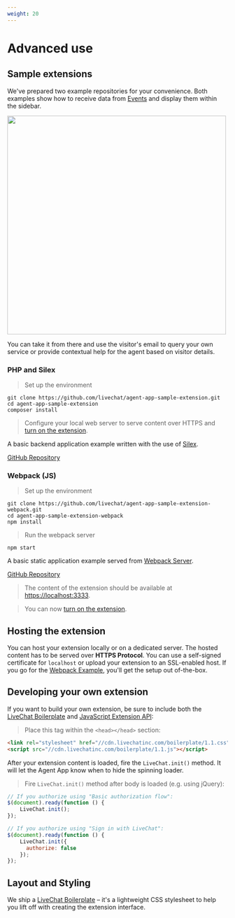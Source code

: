 ```yaml
---
weight: 20
---
```


# Advanced use

## Sample extensions

We've prepared two example repositories for your convenience. Both examples show how to receive data from [Events](#events) and display them within the sidebar.

<img class="framed" src="../assets/images/agent-app-sample-extension.png" width="500" />

You can take it from there and use the visitor's email to query your own service or provide contextual help for the agent based on visitor details.

### PHP and Silex

> Set up the environment

```shell
git clone https://github.com/livechat/agent-app-sample-extension.git
cd agent-app-sample-extension
composer install
```

> Configure your local web server to serve content over HTTPS and [turn on the extension](#turn-on-the-extension).

A basic backend application example written with the use of [Silex](http://silex.sensiolabs.org/).

<a class="button green" href="https://github.com/livechat/agent-app-sample-extension" target="_blank"><span>GitHub Repository</span></a>

### Webpack (JS)

> Set up the environment

```shell
git clone https://github.com/livechat/agent-app-sample-extension-webpack.git
cd agent-app-sample-extension-webpack
npm install
```

> Run the webpack server

```
npm start
```

A basic static application example served from [Webpack Server](https://webpack.github.io/).

<a class="button green" href="https://github.com/livechat/agent-app-sample-extension-webpack" target="_blank"><span>GitHub Repository</span></a>

> The content of the extension should be available at [https://localhost:3333](https://localhost:3333).

> You can now [turn on the extension](#turn-on-the-extension).

## Hosting the extension

You can host your extension locally or on a dedicated server. The hosted content has to be served over **HTTPS Protocol**. You can use a self-signed certificate for `localhost` or upload your extension to an SSL-enabled host. If you go for the [Webpack Example](#webpack-js), you'll get the setup out of-the-box.

## Developing your own extension

If you want to build your own extension, be sure to include both the [LiveChat Boilerplate](/boilerplate) and [JavaScript Extension API](#javascript-api):

> Place this tag within the `<head></head>` section:

```html
<link rel="stylesheet" href="//cdn.livechatinc.com/boilerplate/1.1.css">
<script src="//cdn.livechatinc.com/boilerplate/1.1.js"></script>
```

After your extension content is loaded, fire the `LiveChat.init()` method. It will let the Agent App know when to hide the spinning loader.

> Fire `LiveChat.init()` method after body is loaded (e.g. using jQuery):

```js
// If you authorize using "Basic authorization flow":
$(document).ready(function () {
    LiveChat.init();
});

// If you authorize using "Sign in with LiveChat":
$(document).ready(function () {
    LiveChat.init({
      authorize: false
    });
});
```

## Layout and Styling

We ship a [LiveChat Boilerplate](/boilerplate) – it's a lightweight CSS stylesheet to help you lift off with creating the extension interface.
